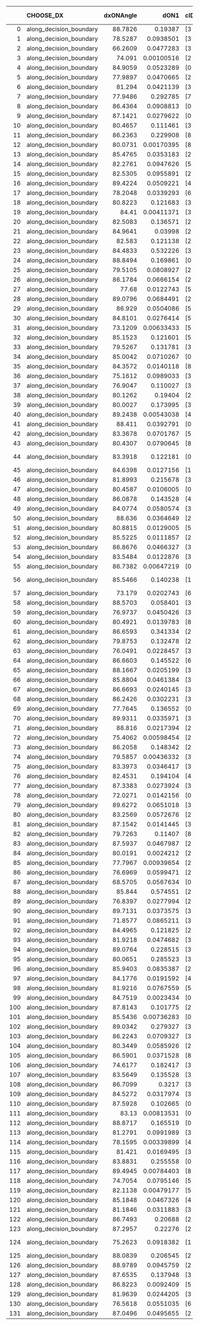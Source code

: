|     | CHOOSE_DX               |   dxONAngle |       dON1 | cIDON1   |   dON_patch_1 |   nTON |        dON |   dxOFFAngle |       dOFF1 | cIDOFF1   |   dOFF_patch_1 |   nTOFF |        dOFF | SUCCESS   |   nExp |   dual_point_id |   subpoint_time_seconds |   total_execution_time |        logp |     dOFF/dON | Vote dOFF>dON   |
|----:|:------------------------|------------:|-----------:|:---------|--------------:|-------:|-----------:|-------------:|------------:|:----------|---------------:|--------:|------------:|:----------|-------:|----------------:|------------------------:|-----------------------:|------------:|-------------:|:----------------|
|   0 | along_decision_boundary |     88.7826 | 0.19387    | [3 7]    |    0.19387    |      1 | 0.19387    |      88.3944 | 0.0452214   | [3 7]     |    0.0452214   |       1 | 0.0452214   | False     |      1 |               1 |                1.00386  |                1.46126 |  0          |  0.233256    | False           |
|   1 | along_decision_boundary |     78.5287 | 0.0938501  | [3 5]    |    0.0938501  |      1 | 0.0938501  |      85.1032 | 0.24962     | [3 5]     |    0.24962     |       1 | 0.24962     | True      |      2 |               2 |                1.03685  |                2.50711 | -0.5        |  2.65978     | True            |
|   2 | along_decision_boundary |     66.2609 | 0.0477283  | [3 7]    |    0.0477283  |      1 | 0.0477283  |      74.5378 | 0.0446533   | [3 7]     |    0.0446533   |       1 | 0.0446533   | False     |      3 |               3 |                0.612721 |                3.13391 | -0          |  0.935573    | False           |
|   3 | along_decision_boundary |     74.091  | 0.00100516 | [2 5]    |    0.00100516 |      1 | 0.00100516 |      78.9003 | 0.0537248   | [2 5]     |    0.0537248   |       1 | 0.0537248   | True      |      4 |               4 |                0.497614 |                3.64052 | -0.166667   | 53.449       | True            |
|   4 | along_decision_boundary |     84.9059 | 0.0523289  | [0 4]    |    0.0523289  |      1 | 0.0523289  |      82.4461 | 0.0299279   | [1 4]     |    0.0299279   |       1 | 0.0299279   | False     |      5 |               5 |                0.586957 |                4.23673 | -0          |  0.571919    | False           |
|   5 | along_decision_boundary |     77.9897 | 0.0470665  | [2 4]    |    0.0470665  |      1 | 0.0470665  |      85.5216 | 0.036303    | [2 4]     |    0.036303    |       1 | 0.036303    | False     |      6 |               6 |                0.631009 |                4.87585 | -0.1        |  0.771313    | False           |
|   6 | along_decision_boundary |     81.294  | 0.0421139  | [3 7]    |    0.0421139  |      1 | 0.0421139  |      86.1221 | 0.0109093   | [3 7]     |    0.0109093   |       1 | 0.0109093   | False     |      7 |               7 |                0.618087 |                5.50348 | -0.333333   |  0.259044    | False           |
|   7 | along_decision_boundary |     77.9486 | 0.292785   | [7 9]    |    0.292785   |      1 | 0.292785   |      79.2342 | 0.277272    | [7 9]     |    0.277272    |       1 | 0.277272    | False     |      8 |               8 |                0.903739 |                6.41439 | -0.642857   |  0.947016    | False           |
|   8 | along_decision_boundary |     86.4364 | 0.0908813  | [0 1]    |    0.0908813  |      1 | 0.0908813  |      89.1042 | 0.0950342   | [0 1]     |    0.0950342   |       1 | 0.0950342   | True      |      9 |               9 |                0.818111 |                7.2395  | -1          |  1.0457      | True            |
|   9 | along_decision_boundary |     87.1421 | 0.0279622  | [0 8]    |    0.0279622  |      1 | 0.0279622  |      86.2754 | 0.00742801  | [1 8]     |    0.00742801  |       1 | 0.00742801  | False     |     10 |              10 |                0.584572 |                7.83319 | -0.5        |  0.265645    | False           |
|  10 | along_decision_boundary |     80.4657 | 0.111461   | [3 7]    |    0.111461   |      1 | 0.111461   |      86.0633 | 0.530151    | [3 7]     |    0.530151    |       1 | 0.530151    | True      |     11 |              11 |                1.17697  |                9.01522 | -0.8        |  4.75637     | True            |
|  11 | along_decision_boundary |     86.2363 | 0.229908   | [8 9]    |    0.229908   |      1 | 0.229908   |      83.3227 | 0.069497    | [8 9]     |    0.069497    |       1 | 0.069497    | False     |     12 |              12 |                0.935332 |                9.95982 | -0.409091   |  0.302282    | False           |
|  12 | along_decision_boundary |     80.0731 | 0.00170395 | [8 9]    |    0.00170395 |      1 | 0.00170395 |      80.8232 | 0.00497151  | [8 9]     |    0.00497151  |       1 | 0.00497151  | True      |     13 |              13 |                0.533092 |               10.5019  | -0.666667   |  2.91764     | True            |
|  13 | along_decision_boundary |     85.4765 | 0.0353183  | [2 5]    |    0.0353183  |      1 | 0.0353183  |      87.1689 | 0.040603    | [2 5]     |    0.040603    |       1 | 0.040603    | True      |     14 |              14 |                0.658681 |               11.1656  | -0.346154   |  1.14963     | True            |
|  14 | along_decision_boundary |     82.2761 | 0.0947626  | [5 6]    |    0.0947626  |      1 | 0.0947626  |      81.0075 | 0.303634    | [5 6]     |    0.303634    |       1 | 0.303634    | True      |     15 |              15 |                0.442985 |               11.6184  | -0.142857   |  3.20416     | True            |
|  15 | along_decision_boundary |     82.5305 | 0.0955891  | [2 9]    |    0.0955891  |      1 | 0.0955891  |      86.7266 | 0.0333731   | [2 9]     |    0.0333731   |       1 | 0.0333731   | False     |     16 |              16 |                0.529885 |               12.1543  | -0.0333333  |  0.34913     | False           |
|  16 | along_decision_boundary |     89.4224 | 0.0509221  | [4 7]    |    0.0509221  |      1 | 0.0509221  |      88.8456 | 0.176413    | [4 7]     |    0.176413    |       1 | 0.176413    | True      |     17 |              17 |                0.680229 |               12.8426  | -0.125      |  3.46436     | True            |
|  17 | along_decision_boundary |     78.2048 | 0.0339293  | [6 7]    |    0.0339293  |      1 | 0.0339293  |      79.3263 | 0.0606154   | [6 7]     |    0.0606154   |       1 | 0.0606154   | True      |     18 |              18 |                0.628671 |               13.4811  | -0.0294118  |  1.78652     | True            |
|  18 | along_decision_boundary |     80.8223 | 0.121683   | [3 4]    |    0.121683   |      1 | 0.121683   |      86.0343 | 0.306137    | [3 4]     |    0.306137    |       1 | 0.306137    | True      |     19 |              19 |                0.79235  |               14.2824  | -0          |  2.51585     | True            |
|  19 | along_decision_boundary |     84.41   | 0.00411371 | [3 5]    |    0.00411371 |      1 | 0.00411371 |      88.2933 | 0.07103     | [3 5]     |    0.07103     |       1 | 0.07103     | True      |     20 |              20 |                0.606207 |               14.8995  | -0.0263158  | 17.2667      | True            |
|  20 | along_decision_boundary |     82.5083 | 0.136571   | [2 4]    |    0.136571   |      1 | 0.136571   |      83.9665 | 0.00189947  | [2 4]     |    0.00189947  |       1 | 0.00189947  | False     |     21 |              21 |                0.843079 |               15.748   | -0.1        |  0.0139083   | False           |
|  21 | along_decision_boundary |     84.9641 | 0.03998    | [2 6]    |    0.03998    |      1 | 0.03998    |      87.2537 | 0.103331    | [2 6]     |    0.103331    |       1 | 0.103331    | True      |     22 |              22 |                0.673212 |               16.4312  | -0.0238095  |  2.58458     | True            |
|  22 | along_decision_boundary |     82.583  | 0.121138   | [2 7]    |    0.121138   |      1 | 0.121138   |      89.0488 | 0.0731137   | [2 7]     |    0.0731137   |       1 | 0.0731137   | False     |     23 |              23 |                0.739538 |               17.1842  | -0.0909091  |  0.603557    | False           |
|  23 | along_decision_boundary |     84.4833 | 0.532226   | [3 6]    |    0.532226   |      1 | 0.532226   |      83.8952 | 0.284657    | [3 6]     |    0.284657    |       1 | 0.284657    | False     |     24 |              24 |                0.966312 |               18.1602  | -0.0217391  |  0.534843    | False           |
|  24 | along_decision_boundary |     88.8494 | 0.169861   | [0 8]    |    0.169861   |      1 | 0.169861   |      88.324  | 0.0164053   | [1 8]     |    0.0164053   |       1 | 0.0164053   | False     |     25 |              25 |                1.12182  |               19.2893  | -0          |  0.0965805   | False           |
|  25 | along_decision_boundary |     79.5105 | 0.0808927  | [2 7]    |    0.0808927  |      1 | 0.0808927  |      83.1502 | 0.0617738   | [2 7]     |    0.0617738   |       1 | 0.0617738   | False     |     26 |              26 |                0.617466 |               19.9158  | -0.02       |  0.763651    | False           |
|  26 | along_decision_boundary |     86.1784 | 0.0666154  | [2 4]    |    0.0666154  |      1 | 0.0666154  |      89.0425 | 0.00626717  | [2 4]     |    0.00626717  |       1 | 0.00626717  | False     |     27 |              27 |                0.555067 |               20.4768  | -0.0769231  |  0.0940799   | False           |
|  27 | along_decision_boundary |     77.68   | 0.0122743  | [5 6]    |    0.0122743  |      1 | 0.0122743  |      83.8266 | 0.0312968   | [5 6]     |    0.0312968   |       1 | 0.0312968   | True      |     28 |              28 |                0.491605 |               20.973   | -0.166667   |  2.54977     | True            |
|  28 | along_decision_boundary |     89.0796 | 0.0684491  | [2 4]    |    0.0684491  |      1 | 0.0684491  |      89.764  | 0.00864998  | [2 4]     |    0.00864998  |       1 | 0.00864998  | False     |     29 |              29 |                0.548988 |               21.53    | -0.0714286  |  0.126371    | False           |
|  29 | along_decision_boundary |     86.929  | 0.0504086  | [5 7]    |    0.0504086  |      1 | 0.0504086  |      86.233  | 0.383763    | [5 7]     |    0.383763    |       1 | 0.383763    | True      |     30 |              30 |                0.585529 |               22.1216  | -0.155172   |  7.61306     | True            |
|  30 | along_decision_boundary |     84.8101 | 0.0276414  | [5 7]    |    0.0276414  |      1 | 0.0276414  |      84.8711 | 0.0216108   | [5 7]     |    0.0216108   |       1 | 0.0216108   | False     |     31 |              31 |                0.499836 |               22.6314  | -0.0666667  |  0.781825    | False           |
|  31 | along_decision_boundary |     73.1209 | 0.00633433 | [5 7]    |    0.00633433 |      1 | 0.00633433 |      77.4683 | 0.00698301  | [5 7]     |    0.00698301  |       1 | 0.00698301  | True      |     32 |              32 |                0.569439 |               23.2098  | -0.145161   |  1.10241     | True            |
|  32 | along_decision_boundary |     85.1523 | 0.121601   | [5 6]    |    0.121601   |      1 | 0.121601   |      88.1893 | 0.00220346  | [5 6]     |    0.00220346  |       1 | 0.00220346  | False     |     33 |              33 |                0.688982 |               23.908   | -0.0625     |  0.0181204   | False           |
|  33 | along_decision_boundary |     79.5267 | 0.131781   | [3 6]    |    0.131781   |      1 | 0.131781   |      89.3049 | 0.0442685   | [3 6]     |    0.0442685   |       1 | 0.0442685   | False     |     34 |              34 |                0.541957 |               24.458   | -0.136364   |  0.335926    | False           |
|  34 | along_decision_boundary |     85.0042 | 0.0710267  | [0 1]    |    0.0710267  |      1 | 0.0710267  |      89.9817 | 0.0151701   | [0 1]     |    0.0151701   |       1 | 0.0151701   | False     |     35 |              35 |                0.622077 |               25.084   | -0.235294   |  0.213584    | False           |
|  35 | along_decision_boundary |     84.3572 | 0.0140118  | [8 9]    |    0.0140118  |      1 | 0.0140118  |      86.8286 | 0.138479    | [8 9]     |    0.138479    |       1 | 0.138479    | True      |     36 |              36 |                0.522073 |               25.6158  | -0.357143   |  9.88307     | True            |
|  36 | along_decision_boundary |     75.1612 | 0.0989033  | [3 5]    |    0.0989033  |      1 | 0.0989033  |      77.6397 | 0.114331    | [3 5]     |    0.114331    |       1 | 0.114331    | True      |     37 |              37 |                0.563106 |               26.186   | -0.222222   |  1.15599     | True            |
|  37 | along_decision_boundary |     76.9047 | 0.110027   | [3 5]    |    0.110027   |      1 | 0.110027   |      77.9383 | 0.0887163   | [3 5]     |    0.0887163   |       1 | 0.0887163   | False     |     38 |              38 |                0.557518 |               26.7511  | -0.121622   |  0.806311    | False           |
|  38 | along_decision_boundary |     80.1262 | 0.19404    | [2 7]    |    0.19404    |      1 | 0.19404    |      82.0382 | 0.219898    | [2 7]     |    0.219898    |       1 | 0.219898    | True      |     39 |              39 |                0.548597 |               27.3077  | -0.210526   |  1.13326     | True            |
|  39 | along_decision_boundary |     80.0027 | 0.173995   | [3 7]    |    0.173995   |      1 | 0.173995   |      79.6126 | 0.0406178   | [3 7]     |    0.0406178   |       1 | 0.0406178   | False     |     40 |              40 |                0.600455 |               27.9171  | -0.115385   |  0.233443    | False           |
|  40 | along_decision_boundary |     89.2438 | 0.00543038 | [4 7]    |    0.00543038 |      1 | 0.00543038 |      89.0557 | 0.352597    | [4 7]     |    0.352597    |       1 | 0.352597    | True      |     41 |              41 |                0.788394 |               28.7145  | -0.2        | 64.9304      | True            |
|  41 | along_decision_boundary |     88.411  | 0.0392791  | [0 4]    |    0.0392791  |      1 | 0.0392791  |      84.5127 | 0.0583159   | [1 4]     |    0.0583159   |       1 | 0.0583159   | True      |     42 |              42 |                0.571731 |               29.2942  | -0.109756   |  1.48466     | True            |
|  42 | along_decision_boundary |     83.3678 | 0.0701767  | [5 7]    |    0.0701767  |      1 | 0.0701767  |      88.1813 | 0.108745    | [5 7]     |    0.108745    |       1 | 0.108745    | True      |     43 |              43 |                0.598786 |               29.9015  | -0.047619   |  1.54959     | True            |
|  43 | along_decision_boundary |     80.4307 | 0.0790645  | [8 9]    |    0.0790645  |      1 | 0.0790645  |      82.6538 | 0.0128543   | [8 9]     |    0.0128543   |       1 | 0.0128543   | False     |     44 |              44 |                0.547574 |               30.4571  | -0.0116279  |  0.16258     | False           |
|  44 | along_decision_boundary |     83.3918 | 0.122181   | [0 8]    |    0.122181   |      1 | 0.122181   |      80.2537 | 1.14939e-05 | [1 8]     |    1.14939e-05 |       1 | 1.14939e-05 | False     |     45 |              45 |                0.70788  |               31.172   | -0.0454545  |  9.40732e-05 | False           |
|  45 | along_decision_boundary |     84.6398 | 0.0127156  | [1 9]    |    0.0127156  |      1 | 0.0127156  |      88.8129 | 0.170462    | [0 9]     |    0.170462    |       1 | 0.170462    | True      |     46 |              46 |                0.529727 |               31.7077  | -0.1        | 13.4057      | True            |
|  46 | along_decision_boundary |     81.8993 | 0.215678   | [3 5]    |    0.215678   |      1 | 0.215678   |      83.9059 | 0.0166225   | [3 5]     |    0.0166225   |       1 | 0.0166225   | False     |     47 |              47 |                0.424414 |               32.14    | -0.0434783  |  0.0770708   | False           |
|  47 | along_decision_boundary |     80.4587 | 0.0106005  | [0 1]    |    0.0106005  |      1 | 0.0106005  |      85.66   | 0.118487    | [0 1]     |    0.118487    |       1 | 0.118487    | True      |     48 |              48 |                0.563639 |               32.7087  | -0.0957447  | 11.1775      | True            |
|  48 | along_decision_boundary |     86.0878 | 0.143528   | [4 8]    |    0.143528   |      1 | 0.143528   |      85.967  | 0.0194853   | [4 8]     |    0.0194853   |       1 | 0.0194853   | False     |     49 |              49 |                0.512474 |               33.2291  | -0.0416667  |  0.13576     | False           |
|  49 | along_decision_boundary |     84.0774 | 0.0580574  | [3 6]    |    0.0580574  |      1 | 0.0580574  |      88.4007 | 0.286871    | [3 6]     |    0.286871    |       1 | 0.286871    | True      |     50 |              50 |                0.524432 |               33.7586  | -0.0918367  |  4.94116     | True            |
|  50 | along_decision_boundary |     88.636  | 0.0364649  | [2 5]    |    0.0364649  |      1 | 0.0364649  |      89.9919 | 0.0255211   | [2 5]     |    0.0255211   |       1 | 0.0255211   | False     |     51 |              52 |                0.481202 |               34.9849  | -0.04       |  0.699882    | False           |
|  51 | along_decision_boundary |     80.8815 | 0.0129005  | [5 7]    |    0.0129005  |      1 | 0.0129005  |      87.0981 | 0.0173286   | [5 7]     |    0.0173286   |       1 | 0.0173286   | True      |     52 |              53 |                0.564516 |               35.5544  | -0.0882353  |  1.34326     | True            |
|  52 | along_decision_boundary |     85.5225 | 0.0111857  | [2 4]    |    0.0111857  |      1 | 0.0111857  |      86.0842 | 0.239687    | [2 4]     |    0.239687    |       1 | 0.239687    | True      |     53 |              55 |                0.688211 |               36.9004  | -0.0384615  | 21.4281      | True            |
|  53 | along_decision_boundary |     86.8676 | 0.0466327  | [3 7]    |    0.0466327  |      1 | 0.0466327  |      88.0894 | 0.083605    | [3 7]     |    0.083605    |       1 | 0.083605    | True      |     54 |              56 |                0.518937 |               37.4289  | -0.00943396 |  1.79284     | True            |
|  54 | along_decision_boundary |     83.5484 | 0.0122876  | [3 5]    |    0.0122876  |      1 | 0.0122876  |      85.2292 | 0.0108379   | [3 5]     |    0.0108379   |       1 | 0.0108379   | False     |     55 |              57 |                0.591568 |               38.0288  | -0          |  0.882022    | False           |
|  55 | along_decision_boundary |     86.7382 | 0.00647219 | [0 1]    |    0.00647219 |      1 | 0.00647219 |      85.9829 | 0.19965     | [0 1]     |    0.19965     |       1 | 0.19965     | True      |     56 |              58 |                0.507445 |               38.5474  | -0.00909091 | 30.8473      | True            |
|  56 | along_decision_boundary |     85.5466 | 0.140238   | [1 5]    |    0.140238   |      1 | 0.140238   |      80.625  | 1.72221e-05 | [0 5]     |    1.72221e-05 |       1 | 1.72221e-05 | False     |     57 |              59 |                0.488164 |               39.0437  | -0          |  0.000122806 | False           |
|  57 | along_decision_boundary |     73.179  | 0.0202743  | [6 9]    |    0.0202743  |      1 | 0.0202743  |      79.7934 | 0.0148462   | [6 9]     |    0.0148462   |       1 | 0.0148462   | False     |     58 |              60 |                0.492185 |               39.5419  | -0.00877193 |  0.732269    | False           |
|  58 | along_decision_boundary |     88.5703 | 0.058401   | [3 5]    |    0.058401   |      1 | 0.058401   |      89.9925 | 0.0802488   | [3 5]     |    0.0802488   |       1 | 0.0802488   | True      |     59 |              61 |                0.549922 |               40.1008  | -0.0344828  |  1.3741      | True            |
|  59 | along_decision_boundary |     76.9737 | 0.0450426  | [3 5]    |    0.0450426  |      1 | 0.0450426  |      83.4038 | 0.139097    | [3 5]     |    0.139097    |       1 | 0.139097    | True      |     60 |              62 |                0.822556 |               40.9304  | -0.00847458 |  3.08811     | True            |
|  60 | along_decision_boundary |     80.4921 | 0.0139783  | [8 9]    |    0.0139783  |      1 | 0.0139783  |      85.8507 | 0.0134713   | [8 9]     |    0.0134713   |       1 | 0.0134713   | False     |     61 |              63 |                0.490485 |               41.4308  | -0          |  0.963734    | False           |
|  61 | along_decision_boundary |     86.6593 | 0.341334   | [2 7]    |    0.341334   |      1 | 0.341334   |      84.7885 | 0.0638947   | [2 7]     |    0.0638947   |       1 | 0.0638947   | False     |     62 |              64 |                0.685464 |               42.1263  | -0.00819672 |  0.187191    | False           |
|  62 | along_decision_boundary |     79.8753 | 0.132478   | [2 8]    |    0.132478   |      1 | 0.132478   |      80.1207 | 0.391475    | [2 8]     |    0.391475    |       1 | 0.391475    | True      |     63 |              65 |                0.5034   |               42.6377  | -0.0322581  |  2.95502     | True            |
|  63 | along_decision_boundary |     76.0491 | 0.0228457  | [3 5]    |    0.0228457  |      1 | 0.0228457  |      82.9037 | 0.0763101   | [3 5]     |    0.0763101   |       1 | 0.0763101   | True      |     64 |              66 |                0.656357 |               43.3044  | -0.00793651 |  3.34024     | True            |
|  64 | along_decision_boundary |     86.6603 | 0.145522   | [6 9]    |    0.145522   |      1 | 0.145522   |      88.6972 | 0.011957    | [6 9]     |    0.011957    |       1 | 0.011957    | False     |     65 |              67 |                0.556664 |               43.8741  | -0          |  0.0821665   | False           |
|  65 | along_decision_boundary |     88.1667 | 0.0205199  | [3 7]    |    0.0205199  |      1 | 0.0205199  |      86.8187 | 0.0304013   | [3 7]     |    0.0304013   |       1 | 0.0304013   | True      |     66 |              68 |                0.533639 |               44.4187  | -0.00769231 |  1.48155     | True            |
|  66 | along_decision_boundary |     85.8804 | 0.0461384  | [3 7]    |    0.0461384  |      1 | 0.0461384  |      87.8175 | 0.00196117  | [3 7]     |    0.00196117  |       1 | 0.00196117  | False     |     67 |              69 |                0.491557 |               44.923   | -0          |  0.0425063   | False           |
|  67 | along_decision_boundary |     86.6693 | 0.0240145  | [3 5]    |    0.0240145  |      1 | 0.0240145  |      86.1488 | 0.117646    | [3 5]     |    0.117646    |       1 | 0.117646    | True      |     68 |              70 |                0.558403 |               45.4909  | -0.00746269 |  4.89896     | True            |
|  68 | along_decision_boundary |     86.2426 | 0.0302231  | [3 6]    |    0.0302231  |      1 | 0.0302231  |      84.5835 | 0.18237     | [3 6]     |    0.18237     |       1 | 0.18237     | True      |     69 |              71 |                0.405884 |               45.9038  | -0          |  6.03413     | True            |
|  69 | along_decision_boundary |     77.7645 | 0.136552   | [0 1]    |    0.136552   |      1 | 0.136552   |      87.4112 | 0.193242    | [0 1]     |    0.193242    |       1 | 0.193242    | True      |     70 |              72 |                1.15789  |               47.067   | -0.00724638 |  1.41515     | True            |
|  70 | along_decision_boundary |     89.9311 | 0.0335971  | [3 4]    |    0.0335971  |      1 | 0.0335971  |      89.3827 | 0.0599069   | [3 4]     |    0.0599069   |       1 | 0.0599069   | True      |     71 |              73 |                0.898988 |               47.9766  | -0.0285714  |  1.7831      | True            |
|  71 | along_decision_boundary |     88.816  | 0.0217394  | [2 5]    |    0.0217394  |      1 | 0.0217394  |      89.2177 | 0.0479391   | [2 5]     |    0.0479391   |       1 | 0.0479391   | True      |     72 |              74 |                0.467517 |               48.4541  | -0.0633803  |  2.20517     | True            |
|  72 | along_decision_boundary |     75.4062 | 0.00598454 | [2 6]    |    0.00598454 |      1 | 0.00598454 |      77.5863 | 0.0799341   | [2 6]     |    0.0799341   |       1 | 0.0799341   | True      |     73 |              75 |                0.555302 |               49.0184  | -0.111111   | 13.3568      | True            |
|  73 | along_decision_boundary |     86.2058 | 0.148342   | [2 4]    |    0.148342   |      1 | 0.148342   |      89.8852 | 0.0893757   | [2 4]     |    0.0893757   |       1 | 0.0893757   | False     |     74 |              76 |                0.600143 |               49.6269  | -0.171233   |  0.602497    | False           |
|  74 | along_decision_boundary |     79.5857 | 0.00436332 | [3 5]    |    0.00436332 |      1 | 0.00436332 |      84.9298 | 0.09814     | [3 5]     |    0.09814     |       1 | 0.09814     | True      |     75 |              77 |                0.620116 |               50.2566  | -0.108108   | 22.4921      | True            |
|  75 | along_decision_boundary |     83.3973 | 0.0346417  | [3 5]    |    0.0346417  |      1 | 0.0346417  |      86.9823 | 0.137618    | [3 5]     |    0.137618    |       1 | 0.137618    | True      |     76 |              78 |                0.781555 |               51.0432  | -0.166667   |  3.97261     | True            |
|  76 | along_decision_boundary |     82.4531 | 0.194104   | [4 8]    |    0.194104   |      1 | 0.194104   |      82.5578 | 0.252417    | [4 8]     |    0.252417    |       1 | 0.252417    | True      |     77 |              79 |                0.766702 |               51.8224  | -0.236842   |  1.30042     | True            |
|  77 | along_decision_boundary |     87.3383 | 0.0273924  | [3 6]    |    0.0273924  |      1 | 0.0273924  |      84.349  | 0.060403    | [3 6]     |    0.060403    |       1 | 0.060403    | True      |     78 |              80 |                0.491257 |               52.3267  | -0.318182   |  2.2051      | True            |
|  78 | along_decision_boundary |     72.0271 | 0.0142156  | [0 1]    |    0.0142156  |      1 | 0.0142156  |      76.6432 | 0.366515    | [0 1]     |    0.366515    |       1 | 0.366515    | True      |     79 |              81 |                0.6316   |               52.9658  | -0.410256   | 25.7826      | True            |
|  79 | along_decision_boundary |     89.6272 | 0.0651018  | [3 5]    |    0.0651018  |      1 | 0.0651018  |      89.5898 | 0.204387    | [3 5]     |    0.204387    |       1 | 0.204387    | True      |     80 |              82 |                0.779946 |               53.7568  | -0.512658   |  3.1395      | True            |
|  80 | along_decision_boundary |     83.2569 | 0.0572676  | [2 7]    |    0.0572676  |      1 | 0.0572676  |      89.7423 | 0.212006    | [2 7]     |    0.212006    |       1 | 0.212006    | True      |     81 |              83 |                0.769002 |               54.5338  | -0.625      |  3.70201     | True            |
|  81 | along_decision_boundary |     87.1542 | 0.0141445  | [3 8]    |    0.0141445  |      1 | 0.0141445  |      87.0458 | 0.0152896   | [3 8]     |    0.0152896   |       1 | 0.0152896   | True      |     82 |              84 |                0.499606 |               55.0439  | -0.746914   |  1.08096     | True            |
|  82 | along_decision_boundary |     79.7263 | 0.11407    | [8 9]    |    0.11407    |      1 | 0.11407    |      80.3462 | 0.125121    | [8 9]     |    0.125121    |       1 | 0.125121    | True      |     83 |              85 |                0.60246  |               55.6554  | -0.878049   |  1.09688     | True            |
|  83 | along_decision_boundary |     87.5937 | 0.0467987  | [2 3]    |    0.0467987  |      1 | 0.0467987  |      82.9011 | 0.227164    | [2 3]     |    0.227164    |       1 | 0.227164    | True      |     84 |              86 |                0.679394 |               56.3418  | -1.01807    |  4.85406     | True            |
|  84 | along_decision_boundary |     80.0191 | 0.0024212  | [2 8]    |    0.0024212  |      1 | 0.0024212  |      84.1436 | 0.039172    | [2 8]     |    0.039172    |       1 | 0.039172    | True      |     85 |              87 |                0.541245 |               56.8921  | -1.16667    | 16.1788      | True            |
|  85 | along_decision_boundary |     77.7967 | 0.00939654 | [2 3]    |    0.00939654 |      1 | 0.00939654 |      82.3218 | 0.0498873   | [2 3]     |    0.0498873   |       1 | 0.0498873   | True      |     86 |              88 |                0.743872 |               57.6431  | -1.32353    |  5.30912     | True            |
|  86 | along_decision_boundary |     76.6969 | 0.0599471  | [2 4]    |    0.0599471  |      1 | 0.0599471  |      79.3909 | 0.0630785   | [2 4]     |    0.0630785   |       1 | 0.0630785   | True      |     87 |              89 |                0.458514 |               58.1085  | -1.48837    |  1.05224     | True            |
|  87 | along_decision_boundary |     68.5705 | 0.0567634  | [0 9]    |    0.0567634  |      1 | 0.0567634  |      84.6701 | 0.203925    | [1 9]     |    0.203925    |       1 | 0.203925    | True      |     88 |              90 |                0.507454 |               58.621   | -1.66092    |  3.59254     | True            |
|  88 | along_decision_boundary |     85.844  | 0.574551   | [2 6]    |    0.574551   |      1 | 0.574551   |      87.8362 | 0.276321    | [2 6]     |    0.276321    |       1 | 0.276321    | False     |     89 |              91 |                1.36236  |               59.9914  | -1.84091    |  0.480933    | False           |
|  89 | along_decision_boundary |     76.8397 | 0.0277994  | [2 8]    |    0.0277994  |      1 | 0.0277994  |      82.0781 | 0.0507106   | [2 8]     |    0.0507106   |       1 | 0.0507106   | True      |     90 |              92 |                0.512483 |               60.5132  | -1.6236     |  1.82416     | True            |
|  90 | along_decision_boundary |     89.7131 | 0.0373575  | [3 5]    |    0.0373575  |      1 | 0.0373575  |      89.6602 | 0.0129756   | [3 5]     |    0.0129756   |       1 | 0.0129756   | False     |     91 |              93 |                0.544592 |               61.0677  | -1.8        |  0.347335    | False           |
|  91 | along_decision_boundary |     71.8577 | 0.0865211  | [3 5]    |    0.0865211  |      1 | 0.0865211  |      76.8434 | 0.0821426   | [3 5]     |    0.0821426   |       1 | 0.0821426   | False     |     92 |              94 |                1.15082  |               62.2288  | -1.58791    |  0.949394    | False           |
|  92 | along_decision_boundary |     84.4965 | 0.121825   | [2 6]    |    0.121825   |      1 | 0.121825   |      86.43   | 0.0352921   | [2 6]     |    0.0352921   |       1 | 0.0352921   | False     |     93 |              95 |                0.706424 |               62.9442  | -1.3913     |  0.289694    | False           |
|  93 | along_decision_boundary |     81.9218 | 0.0474682  | [3 5]    |    0.0474682  |      1 | 0.0474682  |      85.7239 | 0.436338    | [3 5]     |    0.436338    |       1 | 0.436338    | True      |     94 |              96 |                0.506505 |               63.4593  | -1.20968    |  9.19221     | True            |
|  94 | along_decision_boundary |     89.0764 | 0.228515   | [3 5]    |    0.228515   |      1 | 0.228515   |      85.5401 | 0.17411     | [3 5]     |    0.17411     |       1 | 0.17411     | False     |     95 |              97 |                0.582656 |               64.0479  | -1.3617     |  0.761916    | False           |
|  95 | along_decision_boundary |     80.0651 | 0.285523   | [3 7]    |    0.285523   |      1 | 0.285523   |      80.2197 | 0.0463451   | [3 7]     |    0.0463451   |       1 | 0.0463451   | False     |     96 |              98 |                0.638758 |               64.6935  | -1.18421    |  0.162317    | False           |
|  96 | along_decision_boundary |     85.9403 | 0.0835387  | [2 7]    |    0.0835387  |      1 | 0.0835387  |      88.6291 | 0.116268    | [2 7]     |    0.116268    |       1 | 0.116268    | True      |     97 |              99 |                0.477099 |               65.1776  | -1.02083    |  1.39179     | True            |
|  97 | along_decision_boundary |     84.1776 | 0.0191592  | [4 7]    |    0.0191592  |      1 | 0.0191592  |      84.9904 | 0.0847024   | [4 7]     |    0.0847024   |       1 | 0.0847024   | True      |     98 |             100 |                0.500668 |               65.6862  | -1.15979    |  4.42097     | True            |
|  98 | along_decision_boundary |     81.9216 | 0.0767559  | [5 9]    |    0.0767559  |      1 | 0.0767559  |      82.0624 | 0.144878    | [5 9]     |    0.144878    |       1 | 0.144878    | True      |     99 |             101 |                0.550998 |               66.2472  | -1.30612    |  1.88751     | True            |
|  99 | along_decision_boundary |     84.7519 | 0.0023434  | [0 1]    |    0.0023434  |      1 | 0.0023434  |      86.4006 | 0.0257078   | [0 1]     |    0.0257078   |       1 | 0.0257078   | True      |    100 |             102 |                0.52237  |               66.7789  | -1.4596     | 10.9703      | True            |
| 100 | along_decision_boundary |     87.8143 | 0.101775   | [2 6]    |    0.101775   |      1 | 0.101775   |      88.1334 | 0.00345594  | [2 6]     |    0.00345594  |       1 | 0.00345594  | False     |    101 |             103 |                0.500178 |               67.2841  | -1.62       |  0.0339566   | False           |
| 101 | along_decision_boundary |     85.5436 | 0.00736283 | [0 1]    |    0.00736283 |      1 | 0.00736283 |      87.3249 | 0.282677    | [0 1]     |    0.282677    |       1 | 0.282677    | True      |    102 |             104 |                0.507752 |               67.7998  | -1.43069    | 38.3924      | True            |
| 102 | along_decision_boundary |     89.0342 | 0.279327   | [3 4]    |    0.279327   |      1 | 0.279327   |      89.9895 | 0.134496    | [3 4]     |    0.134496    |       1 | 0.134496    | False     |    103 |             105 |                0.622171 |               68.4344  | -1.58824    |  0.4815      | False           |
| 103 | along_decision_boundary |     86.2243 | 0.0709327  | [3 5]    |    0.0709327  |      1 | 0.0709327  |      87.1533 | 0.062179    | [3 5]     |    0.062179    |       1 | 0.062179    | False     |    104 |             106 |                0.574825 |               69.0183  | -1.40291    |  0.876591    | False           |
| 104 | along_decision_boundary |     80.3449 | 0.0585926  | [2 4]    |    0.0585926  |      1 | 0.0585926  |      88.1601 | 0.136729    | [2 4]     |    0.136729    |       1 | 0.136729    | True      |    105 |             107 |                0.470088 |               69.4994  | -1.23077    |  2.33356     | True            |
| 105 | along_decision_boundary |     86.5901 | 0.0371528  | [8 9]    |    0.0371528  |      1 | 0.0371528  |      84.6914 | 0.214589    | [8 9]     |    0.214589    |       1 | 0.214589    | True      |    106 |             108 |                0.53377  |               70.0393  | -1.37619    |  5.77584     | True            |
| 106 | along_decision_boundary |     74.6177 | 0.182417   | [3 5]    |    0.182417   |      1 | 0.182417   |      77.0619 | 0.348667    | [3 5]     |    0.348667    |       1 | 0.348667    | True      |    107 |             109 |                0.511224 |               70.5616  | -1.5283     |  1.91137     | True            |
| 107 | along_decision_boundary |     83.5649 | 0.135528   | [3 4]    |    0.135528   |      1 | 0.135528   |      84.6508 | 1.5912      | [3 4]     |    1.5912      |       1 | 1.5912      | True      |    108 |             110 |                0.911894 |               71.482   | -1.68692    | 11.7407      | True            |
| 108 | along_decision_boundary |     86.7099 | 0.3217     | [3 4]    |    0.3217     |      1 | 0.3217     |      87.1572 | 0.133333    | [3 4]     |    0.133333    |       1 | 0.133333    | False     |    109 |             111 |                0.935329 |               72.4253  | -1.85185    |  0.414463    | False           |
| 109 | along_decision_boundary |     84.5272 | 0.0317974  | [3 5]    |    0.0317974  |      1 | 0.0317974  |      83.9761 | 0.0652112   | [3 5]     |    0.0652112   |       1 | 0.0652112   | True      |    110 |             112 |                0.659727 |               73.0952  | -1.65596    |  2.05084     | True            |
| 110 | along_decision_boundary |     87.5928 | 0.102665   | [0 1]    |    0.102665   |      1 | 0.102665   |      85.9056 | 0.058095    | [0 1]     |    0.058095    |       1 | 0.058095    | False     |    111 |             113 |                0.507064 |               73.6102  | -1.81818    |  0.565869    | False           |
| 111 | along_decision_boundary |     83.13   | 0.00813531 | [0 2]    |    0.00813531 |      1 | 0.00813531 |      84.8544 | 0.221299    | [1 2]     |    0.221299    |       1 | 0.221299    | True      |    112 |             114 |                0.782629 |               74.4038  | -1.62613    | 27.2023      | True            |
| 112 | along_decision_boundary |     88.8717 | 0.165519   | [0 8]    |    0.165519   |      1 | 0.165519   |      85.5827 | 0.251277    | [1 8]     |    0.251277    |       1 | 0.251277    | True      |    113 |             115 |                0.552338 |               74.9653  | -1.78571    |  1.51812     | True            |
| 113 | along_decision_boundary |     81.2791 | 0.0991989  | [3 5]    |    0.0991989  |      1 | 0.0991989  |      84.3862 | 0.0203246   | [3 5]     |    0.0203246   |       1 | 0.0203246   | False     |    114 |             116 |                0.673129 |               75.6496  | -1.95133    |  0.204888    | False           |
| 114 | along_decision_boundary |     78.1595 | 0.00339899 | [4 5]    |    0.00339899 |      1 | 0.00339899 |      84.4512 | 0.299469    | [4 5]     |    0.299469    |       1 | 0.299469    | True      |    115 |             117 |                0.664501 |               76.3201  | -1.75439    | 88.1052      | True            |
| 115 | along_decision_boundary |     81.421  | 0.0169495  | [3 5]    |    0.0169495  |      1 | 0.0169495  |      78.8522 | 0.0814804   | [3 5]     |    0.0814804   |       1 | 0.0814804   | True      |    116 |             118 |                0.523041 |               76.8502  | -1.91739    |  4.80725     | True            |
| 116 | along_decision_boundary |     83.8831 | 0.255558   | [0 9]    |    0.255558   |      1 | 0.255558   |      88.3864 | 0.391481    | [1 9]     |    0.391481    |       1 | 0.391481    | True      |    117 |             119 |                0.743078 |               77.6007  | -2.08621    |  1.53187     | True            |
| 117 | along_decision_boundary |     89.4945 | 0.00784403 | [8 9]    |    0.00784403 |      1 | 0.00784403 |      86.9886 | 0.0341436   | [8 9]     |    0.0341436   |       1 | 0.0341436   | True      |    118 |             120 |                0.49826  |               78.1099  | -2.26068    |  4.35281     | True            |
| 118 | along_decision_boundary |     74.7054 | 0.0795146  | [5 9]    |    0.0795146  |      1 | 0.0795146  |      79.4136 | 0.168148    | [5 9]     |    0.168148    |       1 | 0.168148    | True      |    119 |             121 |                0.476552 |               78.5925  | -2.44068    |  2.11468     | True            |
| 119 | along_decision_boundary |     82.1138 | 0.00479177 | [5 9]    |    0.00479177 |      1 | 0.00479177 |      84.775  | 0.0887716   | [5 9]     |    0.0887716   |       1 | 0.0887716   | True      |    120 |             122 |                0.830934 |               79.4283  | -2.62605    | 18.5259      | True            |
| 120 | along_decision_boundary |     85.1848 | 0.0467326  | [4 9]    |    0.0467326  |      1 | 0.0467326  |      87.5399 | 0.218569    | [4 9]     |    0.218569    |       1 | 0.218569    | True      |    121 |             123 |                0.693662 |               80.1279  | -2.81667    |  4.67701     | True            |
| 121 | along_decision_boundary |     81.1846 | 0.0311883  | [3 6]    |    0.0311883  |      1 | 0.0311883  |      87.7263 | 0.206721    | [3 6]     |    0.206721    |       1 | 0.206721    | True      |    122 |             124 |                0.59316  |               80.7252  | -3.0124     |  6.62818     | True            |
| 122 | along_decision_boundary |     86.7493 | 0.20688    | [2 5]    |    0.20688    |      1 | 0.20688    |      89.8807 | 0.0165597   | [2 5]     |    0.0165597   |       1 | 0.0165597   | False     |    123 |             125 |                0.653408 |               81.3876  | -3.21311    |  0.0800452   | False           |
| 123 | along_decision_boundary |     87.2957 | 0.22276    | [2 9]    |    0.22276    |      1 | 0.22276    |      88.616  | 0.244599    | [2 9]     |    0.244599    |       1 | 0.244599    | True      |    124 |             126 |                1.11338  |               82.509   | -2.96341    |  1.09804     | True            |
| 124 | along_decision_boundary |     75.2623 | 0.0918382  | [1 5]    |    0.0918382  |      1 | 0.0918382  |      83.3245 | 1.90089e-06 | [1 5]     |    1.90089e-06 |       1 | 1.90089e-06 | False     |    125 |             127 |                0.55179  |               83.0657  | -3.16129    |  2.06983e-05 | False           |
| 125 | along_decision_boundary |     88.0839 | 0.206545   | [2 9]    |    0.206545   |      1 | 0.206545   |      87.0352 | 0.320914    | [2 9]     |    0.320914    |       1 | 0.320914    | True      |    126 |             128 |                0.502546 |               83.5753  | -2.916      |  1.55372     | True            |
| 126 | along_decision_boundary |     88.9789 | 0.0945759  | [2 7]    |    0.0945759  |      1 | 0.0945759  |      89.3571 | 0.0232608   | [2 7]     |    0.0232608   |       1 | 0.0232608   | False     |    127 |             129 |                0.459628 |               84.044   | -3.11111    |  0.245948    | False           |
| 127 | along_decision_boundary |     87.6535 | 0.137948   | [3 4]    |    0.137948   |      1 | 0.137948   |      88.0693 | 0.266404    | [3 4]     |    0.266404    |       1 | 0.266404    | True      |    128 |             130 |                1.17036  |               85.2256  | -2.87008    |  1.9312      | True            |
| 128 | along_decision_boundary |     86.8223 | 0.0092409  | [5 6]    |    0.0092409  |      1 | 0.0092409  |      87.6391 | 0.0293986   | [5 6]     |    0.0293986   |       1 | 0.0293986   | True      |    129 |             131 |                0.534198 |               85.7688  | -3.0625     |  3.18135     | True            |
| 129 | along_decision_boundary |     81.9639 | 0.0244205  | [3 7]    |    0.0244205  |      1 | 0.0244205  |      87.2936 | 0.0696971   | [3 7]     |    0.0696971   |       1 | 0.0696971   | True      |    130 |             132 |                0.498053 |               86.2728  | -3.25969    |  2.85404     | True            |
| 130 | along_decision_boundary |     76.5618 | 0.0551035  | [6 9]    |    0.0551035  |      1 | 0.0551035  |      80.1872 | 0.260745    | [6 9]     |    0.260745    |       1 | 0.260745    | True      |    131 |             133 |                0.443548 |               86.7268  | -3.46154    |  4.73191     | True            |
| 131 | along_decision_boundary |     87.0496 | 0.0495655  | [2 7]    |    0.0495655  |      1 | 0.0495655  |      88.9634 | 0.309891    | [2 7]     |    0.309891    |       1 | 0.309891    | True      |    132 |             134 |                0.809793 |               87.5457  | -3.66794    |  6.25215     | True            |